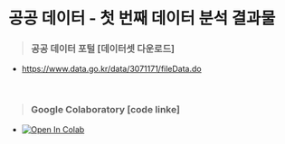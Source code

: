 # 공공 데이터 - 첫 번째 데이터 분석 결과물

> ### 공공 데이터 포털 [데이터셋 다운로드] ###
  - https://www.data.go.kr/data/3071171/fileData.do

<br/>

> ### Google Colaboratory [code linke] ###  
  - [![Open In Colab](https://colab.research.google.com/assets/colab-badge.svg)](https://colab.research.google.com/drive/1bpQZdbQRrcH04KtPuGl6eivOCRV_fEEN)
